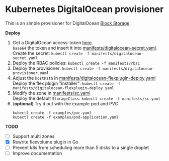 # Kubernetes DigitalOcean provisioner

This is an simple provisioner for DigitalOcean [Block Storage](https://www.digitalocean.com/products/storage/).

**Deploy**

1. Get a DigitalOcean access-token [here](https://cloud.digitalocean.com/settings/api/tokens).  
   `base64` the token and insert it into [manifests/digitalocean-secret.yaml](manifests/digitalocean-secret.yaml).  
   Create the secret: `kubectl create -f manifests/digitalocean-secret.yaml`
2. Deploy the RBAC policies: `kubectl create -f manifests/rbac`
3. Deploy the provisioner: `kubectl create -f manifests/digitalocean-provisioner.yaml`
4. Adjust the `hostPath` in [manifests/digitalocean-flexplugin-deploy.yaml](manifests/digitalocean-flexplugin-deploy.yaml)  
   Deploy the flex plugin "installer": `kubectl create -f manifests/digitalocean-flexplugin-deploy.yaml`
5. Modify the zone in [manifests/sc.yaml](manifests/sc.yaml)  
   Deploy the default `StorageClass`: `kubectl create -f manifests/sc.yaml`
6. (**optional**) Try it out with the example pod and PVC
   ```
   kubectl create -f examples/pvc.yaml
   kubectl create -f examples/pod-application.yaml
   ```

**TODO**
 - [ ] Support multi zones
 - [x] Rewrite flexvolume plugin in Go
 - [ ] Prevent k8s from scheduling more than 5 disks to a single droplet
 - [ ] Improve documentation
